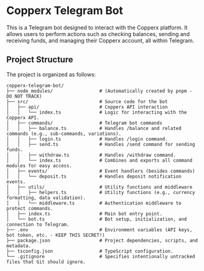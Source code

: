 # Copperx Telegram Bot

This is a Telegram bot designed to interact with the Copperx platform.  It allows users to perform actions such as checking balances, sending and receiving funds, and managing their Copperx account, all within Telegram.

## Project Structure

The project is organized as follows:


```
copperx-telegram-bot/
├── node_modules/                 # (Automatically created by pnpm - DO NOT TRACK)
├── src/                          # Source code for the bot
│   ├── api/                      # Copperx API interaction
│   │   └── index.ts              # Logic for interacting with the Copperx API.
│   ├── commands/                 # Telegram bot commands
│   │   ├── balance.ts            # Handles /balance and related commands (e.g., sub-commands, variations).
│   │   ├── login.ts              # Handles /login command.
│   │   ├── send.ts               # Handles /send command for sending funds.
│   │   ├── withdraw.ts           # Handles /withdraw command.
│   │   └── index.ts              # Combines and exports all command modules for easy access.
│   ├── events/                   # Event handlers (besides commands)
│   │   └── deposit.ts            # Handles deposit notification events.
│   ├── utils/                    # Utility functions and middleware
│   │   ├── helpers.ts            # Utility functions (e.g., currency formatting, data validation).
│   │   └── middleware.ts         # Authentication middleware to protect commands.
│   ├── index.ts                  # Main bot entry point.
│   └── bot.ts                    # Bot setup, initialization, and connection to Telegram.
├── .env                          # Environment variables (API keys, bot token, etc. - KEEP THIS SECRET!)
├── package.json                  # Project dependencies, scripts, and metadata.
├── tsconfig.json                 # TypeScript configuration.
└── .gitignore                    # Specifies intentionally untracked files that Git should ignore.
```
